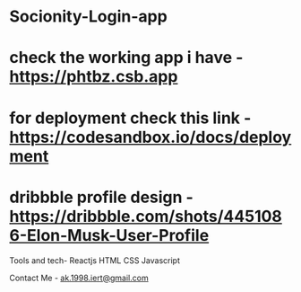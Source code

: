 # Socionity-Login-app
# check the working app i have - https://phtbz.csb.app
# for deployment check this link - https://codesandbox.io/docs/deployment
# dribbble profile design - https://dribbble.com/shots/4451086-Elon-Musk-User-Profile
Tools and tech-
Reactjs
HTML
CSS
Javascript

Contact Me - ak.1998.iert@gmail.com
